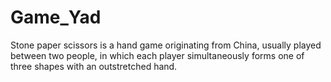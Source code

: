 # Game_Yad
Stone paper scissors is a hand game originating from China, usually played between two people, in which each player simultaneously forms one of three shapes with an outstretched hand.

